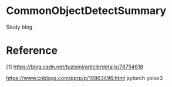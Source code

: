# CommonObjectDetectSummary
Study blog

# Reference
[1] https://blog.csdn.net/tuzixini/article/details/78754618  <br>

https://www.cnblogs.com/pprp/p/10863496.html  pytorch yolov3 <br>

